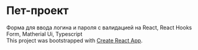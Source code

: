 # Пет-проект

Форма для ввода логина и пароля с валидацией на React, React Hooks Form, Matherial Ui, Typescript  
This project was bootstrapped with [Create React App](https://github.com/facebook/create-react-app).
